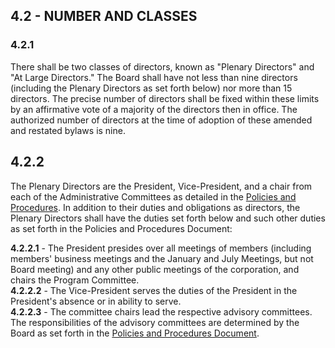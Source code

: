## **4.2 - NUMBER AND CLASSES**

### **4.2.1**

There shall be two classes of directors, known as "Plenary Directors" and "At Large Directors." The Board shall have not less than nine directors (including the Plenary Directors as set forth below) nor more than 15 directors. The precise number of directors shall be fixed within these limits by an affirmative vote of a majority of the directors then in office. The authorized number of directors at the time of adoption of these amended and restated bylaws is nine.

## **4.2.2**

The Plenary Directors are the President, Vice-President, and a chair from each of the Administrative Committees as detailed in the [Policies and Procedures](https://github.com/ESIPFed/Governance/blob/master/ESIP%20Policies%20and%20Procedures/1.0%20Corporate/ESIP%20P%26P%201.3%20Corporate%20Organization.md#section-5----administrative-committees). In addition to their duties and obligations as directors, the Plenary Directors shall have the duties set forth below and such other duties as set forth in the Policies and Procedures Document:

   **4.2.2.1** - The President presides over all meetings of members (including members' business meetings and the January and July Meetings, but not Board meeting) and any other public meetings of the corporation, and chairs the Program Committee.  
   **4.2.2.2** - The Vice-President serves the duties of the President in the President's absence or in ability to serve.  
   **4.2.2.3** - The committee chairs lead the respective advisory committees. The responsibilities of the advisory committees are determined by the Board as set forth in the [Policies and Procedures Document](https://github.com/ESIPFed/Governance/blob/master/ESIP%20Policies%20and%20Procedures/1.0%20Corporate/ESIP%20P%26P%201.3%20Corporate%20Organization.md#section-5----administrative-committees).

